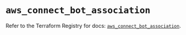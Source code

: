 # `aws_connect_bot_association`

Refer to the Terraform Registry for docs: [`aws_connect_bot_association`](https://registry.terraform.io/providers/hashicorp/aws/5.46.0/docs/resources/connect_bot_association).
